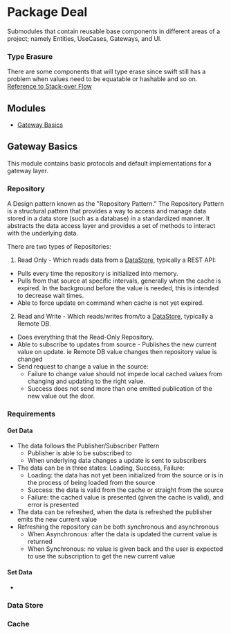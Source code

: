 # Package Deal
Submodules that contain reusable base components in different areas of a project; namely Entities, UseCases, Gateways, and UI.

### Type Erasure
 There are some components that will type erase since swift still has a problem when values need to be equatable or hashable and so on. [Reference to Stack-over Flow](https://stackoverflow.com/questions/76449655/swift-is-there-still-a-use-case-for-type-erasure-since-the-introduction-of-prim)

## Modules
- [Gateway Basics](#GatewayBasics)

## Gateway Basics
This module contains basic protocols and default implementations for a gateway layer.

### Repository
A Design pattern known as the "Repository Pattern." 
The Repository Pattern is a structural pattern that provides a way to access and manage data stored in a data store (such as a database) in a standardized manner. 
It abstracts the data access layer and provides a set of methods to interact with the underlying data.


There are two types of Repositories:
1. Read Only - Which reads data from a [DataStore](#DataStore), typically a REST API:
  - Pulls every time the repository is initialized into memory.
  - Pulls from that source at specific intervals, generally when the cache is expired. In the background before the value is needed, this is intended to decrease wait times.
  - Able to force update on command when cache is not yet expired.
2. Read and Write - Which reads/writes from/to a [DataStore](#DataStore), typically a Remote DB.
  - Does everything that the Read-Only Repository.
  - Able to subscribe to updates from source - Publishes the new current value on update. ie Remote DB value changes then repository value is changed
  - Send request to change a value in the source:
    - Failure to change value should not impede local cached values from changing and updating to the right value.
    - Success does not send more than one emitted publication of the new value out the door.

### Requirements
#### Get Data
- The data follows the Publisher/Subscriber Pattern
  - Publisher is able to be subscribed to
  - When underlying data changes a update is sent to subscribers
- The data can be in three states: Loading, Success, Failure:
  - Loading: the data has not yet been initialized from the source or is in the process of being loaded from the source
  - Success: the data is valid from the cache or straight from the source
  - Failure: the cached value is presented (given the cache is valid), and error is presented
- The data can be refreshed, when the data is refreshed the publisher emits the new current value
- Refreshing the repository can be both synchronous and asynchronous 
  - When Asynchronous: after the data is updated the current value is returned
  - When Synchronous: no value is given back and the user is expected to use the subscription to get the new current value

#### Set Data
- 

### Data Store

### Cache
